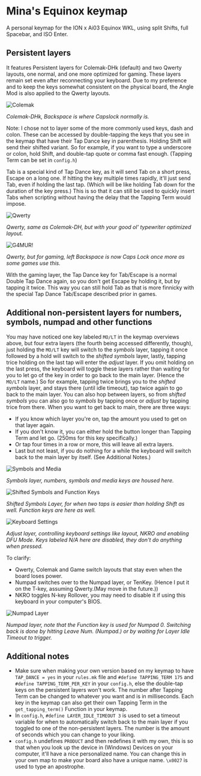 # Mina's Equinox keymap

A personal keymap for the ION x Ai03 Equinox WKL, using split Shifts, full Spacebar, and ISO Enter.

## Persistent layers

It features Persistent layers for Colemak-DHk (default) and two Qwerty layouts, one normal, and one more optimized for gaming. These layers remain set even after reconnecting your keyboard. Due to my preference and to keep the keys somewhat consistent on the physical board, the Angle Mod is also applied to the Qwerty layouts.

![Colemak](https://i.imgur.com/Hp4YR4y.png)

_Colemak-DHk, Backspace is where Capslock normally is._

Note: I chose not to layer some of the more commonly used keys, dash and colon. These can be accessed by double-tapping the keys that you see in the keymap that have their Tap Dance key in parenthesis. Holding Shift will send their shifted variant. So for example, if you want to type a underscore or colon, hold Shift, and double-tap quote or comma fast enough. (Tapping Term can be set in `config.h`)

Tab is a special kind of Tap Dance key, as it will send Tab on a short press, Escape on a long one. If hitting the key multiple times rapidly, it'll just send Tab, even if holding the last tap. (Which will be like holding Tab down for the duration of the key press.) This is so that it can still be used to quickly insert Tabs when scripting without having the delay that the Tapping Term would impose.


![Qwerty](https://i.imgur.com/tPjsHYp.png)

_Qwerty, same as Colemak-DH, but with your good ol' typewriter optimized layout._

![G4MUR!](https://i.imgur.com/BrRTvgk.png)

_Qwerty, but for gaming, left Backspace is now Caps Lock once more as some games use this._

With the gaming layer, the Tap Dance key for Tab/Escape is a normal Double Tap Dance again, so you don't get Escape by holding it, but by tapping it twice. This way you can still hold Tab as that is more finnicky with the special Tap Dance Tab/Escape described prior in games.

## Additional non-persistent layers for numbers, symbols, numpad and other functions

You may have noticed one key labeled `MO/LT` in the keymap overviews above, but four extra layers (the fourth being accessed differently, though), just holding the `MO/LT` key will switch to the _symbols_ layer, tapping it once followed by a hold will switch to the _shifted symbols_ layer, lastly, tapping trice holding on the last tap will enter the _adjust_ layer. If you omit holding on the last press, the keyboard will toggle these layers rather than waiting for you to let go of the key in order to go back to the main layer. (Hence the `MO/LT` name.) So for example, tapping twice brings you to the _shifted symbols_ layer, and stays there (until idle timeout), tap twice again to go back to the main layer. You can also hop between layers, so from _shifted symbols_ you can also go to _symbols_ by tapping once or _adjust_ by tapping trice from there. When you want to get back to main, there are three ways:

* If you know which layer you're on, tap the amount you used to get on that layer again.
* If you don't know it, you can either hold the button longer than Tapping Term and let go. (250ms for this key specifically.)
* Or tap four times in a row or more, this will leave all extra layers.
* Last but not least, if you do nothing for a while the keyboard will switch back to the main layer by itself. (See Additional Notes.)

![Symbols and Media](https://i.imgur.com/90yvQdA.png)

_Symbols layer, numbers, symbols and media keys are housed here._

![Shifted Symbols and Function Keys](https://i.imgur.com/22XjjQ2.png)

_Shifted Symbols Layer, for when two taps is easier than holding Shift as well._
_Function keys are here as well._

![Keyboard Settings](https://i.imgur.com/KOQUmdD.png)

_Adjust layer, controlling keyboard settings like layout, NKRO and enabling DFU Mode._
_Keys labeled N/A here are disabled, they don't do anything when pressed._

To clarify:

* Qwerty, Colemak and Game switch layouts that stay even when the board loses power.
* Numpad switches over to the Numpad layer, or TenKey. (Hence I put it on the T-key, assuming Qwerty.(May move in the future.))
* NKRO toggles N-key Rollover, you may need to disable it if using this keyboard in your computer's BIOS.

![Numpad Layer](https://i.imgur.com/7llBeae.png)

_Numpad layer, note that the Function key is used for Numpad 0._
_Switching back is done by hitting Leave Num. (Numpad.)_
_or by waiting for Layer Idle Timeout to trigger._

## Additional notes

- Make sure when making your own version based on my keymap to have `TAP_DANCE = yes` in your `rules.mk` file and `#define TAPPING_TERM 175` and `#define TAPPING_TERM_PER_KEY` in your `config.h`, else the double-tap keys on the persistent layers won't work. The number after Tapping Term can be changed to whatever you want and is in milliseconds. Each key in the keymap can also get their own Tapping Term in the `get_tapping_term()` Function in your keymap.
- In `config.h`, `#define LAYER_IDLE_TIMEOUT 3` is used to set a timeout variable for when to automatically switch back to the main layer if you toggled to one of the non-persistent layers. The number is the amount of seconds which you can change to your liking.
- `config.h` undefines `PRODUCT` and then redefines it with my own, this is so that when you look up the device in (Windows) Devices on your computer, it'll have a nice personalized name. You can change this in your own map to make your board also have a unique name. `\x0027` is used to type an apostrophe.
